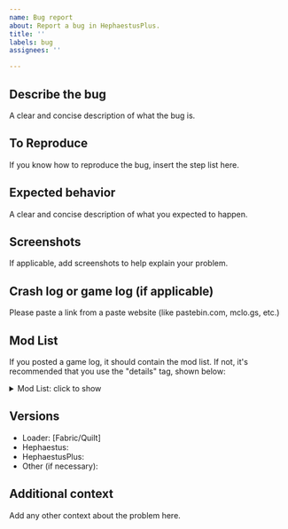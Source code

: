 ```yaml
---
name: Bug report
about: Report a bug in HephaestusPlus.
title: ''
labels: bug
assignees: ''

---
```


## **Describe the bug**
A clear and concise description of what the bug is.

## **To Reproduce**
If you know how to reproduce the bug, insert the step list here.

## **Expected behavior**
A clear and concise description of what you expected to happen.

## **Screenshots**
If applicable, add screenshots to help explain your problem.

## **Crash log or game log (if applicable)**
Please paste a link from a paste website (like pastebin.com, mclo.gs, etc.)

## **Mod List**
If you posted a game log, it should contain the mod list.
If not, it's recommended that you use the "details" tag, shown below:
<details>
<summary>Mod List: click to show</summary>
<ul>
<li> An entry
</ul>
</details>

## **Versions**
- Loader: [Fabric/Quilt]
- Hephaestus:
- HephaestusPlus:
- Other (if necessary):

## **Additional context**
Add any other context about the problem here.
